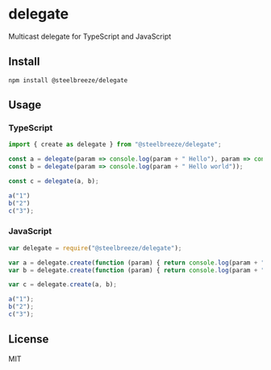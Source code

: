 # delegate
Multicast delegate for TypeScript and JavaScript

## Install
```shell
npm install @steelbreeze/delegate
```

## Usage
### TypeScript
```typescript
import { create as delegate } from "@steelbreeze/delegate";

const a = delegate(param => console.log(param + " Hello"), param => console.log(param + " World "));
const b = delegate(param => console.log(param + " Hello world"));

const c = delegate(a, b);

a("1")
b("2")
c("3");
```
### JavaScript
```javascript
var delegate = require("@steelbreeze/delegate");

var a = delegate.create(function (param) { return console.log(param + " Hello"); }, function (param) { return console.log(param + " World "); });
var b = delegate.create(function (param) { return console.log(param + " Hello world"); });

var c = delegate.create(a, b);

a("1");
b("2");
c("3");
```

## License
MIT
